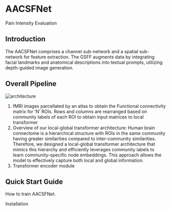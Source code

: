 # AACSFNet
Pain Intensity Evaluation

## Introduction <a name="Abstract"></a>
The AACSFNet comprises a channel sub-network and a spatial sub-network for feature extraction. The GSFF augments data by integrating facial landmarks and anatomical descriptions into textual prompts, utilizing depth-guided image generation. 

## Overall Pipeline

![architecture](./img/method.png)

1) fMRI images parcellated by an atlas to obtain the Functional connectivity matrix for ’N’ ROIs. Rows and columns are rearranged based on community labels of
each ROI to obtain input matrices to local transformer
2) Overview of our local-global transformer architecture: Human brain connectome is a hierarchical structure with ROIs in the same community having greater similarities compared to inter-community similarities. Therefore, we designed a local-global transformer architecture that mimics this hierarchy and efficiently leverages community labels to learn community-specific node embeddings. This approach allows the model to effectively capture both local and global information.
3) Transformer encoder module

## Quick Start Guide <a name="Quick Start Guide"></a>
How to train AACSFNet.

Installation

